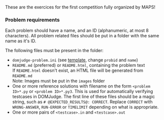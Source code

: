 These are the exercices for the first competition fully organized by MAPS!

### Problem requirements
Each problem should have a name, and an ID (alphanumeric, at most 8 characters). All problem related files should be put in a folder with the same name as it's ID.

The following files must be present in the folder:

- `domjudge-problem.ini` (see [template](domjudge-problem.ini), change `probid` and `name`)
- `README.md` (preferred) or `README.html`, containing the problem text  
	If `README.html` doesn't exist, an HTML file will be generated from `README.md`  
	Note: Images must be put in the `images` folder
- One or more reference solutions with filename on the form `<problem ID>*.py` or `<problem ID>*.py3`. This is used for automatically verifying testcases in DOMJudge. The first line of these files should be a magic string, such as `# @EXPECTED_RESULTS@: CORRECT`. Replace `CORRECT` with `WRONG-ANSWER`, `RUN-ERROR` or `TIMELIMIT` depending on what is appropriate.
- One or more pairs of `<testcase>.in` and `<testcase>.out`
